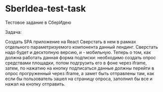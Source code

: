 # SberIdea-test-task
Тестовое задание в СберИдею



Задача:

Создать SPA приложение на React
Сверстать в нем в рамках отдельного параметризуемого компонента данный лендинг. Сверстать надо будет и десктопную версию, и - мобильную.
Теперь о том, как должна работать данная форма подписки: необходимо создать опрос средствами площадки, потом подгрузить его в фоне через iframe, затем, по нажатию на кнопку подписаться данные должны перейти в опрос прогруженный через iframe, а замет быть отправлены там, как если бы пользователь зашел на страницу опроса, заполнил бы все и нажал на кнопку отправить.
